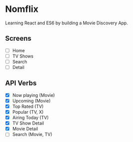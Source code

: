 # Nomflix

Learning React and ES6 by building a Movie Discovery App.

## Screens

- [ ] Home
- [ ] TV Shows
- [ ] Search
- [ ] Detail

## API Verbs
- [x] Now playing (Movie)
- [x] Upcoming (Movie)
- [x] Top Rated (TV)
- [x] Popular (TV, X)
- [x] Airing Today (TV)
- [x] TV Show Detail
- [x] Movie Detail
- [ ] Search (Movie, TV)
